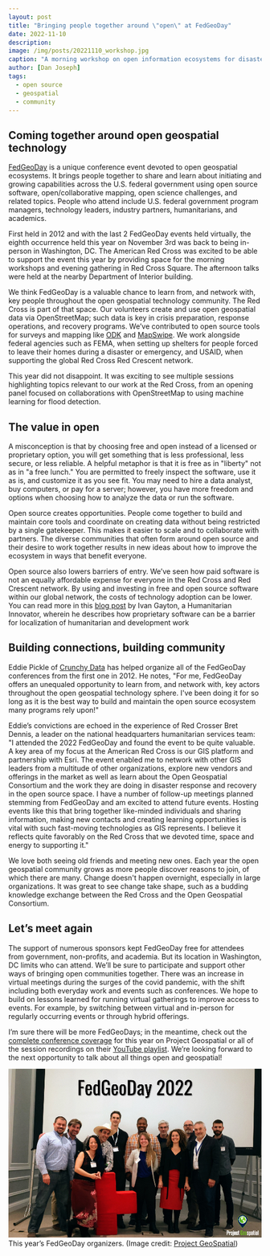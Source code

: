 ```yaml
---
layout: post
title: "Bringing people together around \"open\" at FedGeoDay"
date: 2022-11-10
description:
image: /img/posts/20221110_workshop.jpg
caption: "A morning workshop on open information ecosystems for disaster resilience being held at Red Cross Square as part of FedGeoDay."
author: [Dan Joseph]
tags:
  - open source
  - geospatial
  - community
---
```


## Coming together around open geospatial technology

[FedGeoDay](https://www.fedgeo.us/) is a unique conference event devoted to open geospatial ecosystems. It brings people together to share and learn about initiating and growing capabilities across the U.S. federal government using open source software, open/collaborative mapping, open science challenges, and related topics. People who attend include U.S. federal government program managers, technology leaders, industry partners, humanitarians, and academics.

First held in 2012 and with the last 2 FedGeoDay events held virtually, the eighth occurrence held this year on November 3rd was back to being in-person in Washington, DC. The American Red Cross was excited to be able to support the event this year by providing space for the morning workshops and evening gathering in Red Cross Square. The afternoon talks were held at the nearby Department of Interior building.

We think FedGeoDay is a valuable chance to learn from, and network with, key people throughout the open geospatial technology community. The Red Cross is part of that space. Our volunteers create and use open geospatial data via OpenStreetMap; such data is key in crisis preparation, response operations, and recovery programs. We’ve contributed to open source tools for surveys and mapping like [ODK](https://americanredcross.github.io/2021/04/14/embracing-open-source-survey-tools/) and [MapSwipe](https://americanredcross.github.io/2022/01/25/changes-to-mapswipe-for-a-changing-world/). We work alongside federal agencies such as FEMA, when setting up shelters for people forced to leave their homes during a disaster or emergency, and USAID, when supporting the global Red Cross Red Crescent network. 

This year did not disappoint. It was exciting to see multiple sessions highlighting topics relevant to our work at the Red Cross, from an opening panel focused on collaborations with OpenStreetMap to using machine learning for flood detection. 

## The value in open

A misconception is that by choosing free and open instead of a licensed or proprietary option, you will get something that is less professional, less secure, or less reliable. A helpful metaphor is that it is free as in "liberty" not as in "a free lunch." You are permitted to freely inspect the software, use it as is, and customize it as you see fit. You may need to hire a data analyst, buy computers, or pay for a server; however, you have more freedom and options when choosing how to analyze the data or run the software.

Open source creates opportunities. People come together to build and maintain core tools and coordinate on creating data without being restricted by a single gatekeeper. This makes it easier to scale and to collaborate with partners. The diverse communities that often form around open source and their desire to work together results in new ideas about how to improve the ecosystem in ways that benefit everyone. 

Open source also lowers barriers of entry. We’ve seen how paid software is not an equally affordable expense for everyone in the Red Cross and Red Crescent network. By using and investing in free and open source software within our global network, the costs of technology adoption can be lower. You can read more in this [blog post](https://ivangayton.net/2020/07/03/use-of-proprietary-software-in-the-aid-sector-perpetuates-racial-injustice/) by Ivan Gayton, a Humanitarian Innovator, wherein he describes how proprietary software can be a barrier for localization of humanitarian and development work

## Building connections, building community 

Eddie Pickle of [Crunchy Data](https://www.crunchydata.com/) has helped organize all of the FedGeoDay conferences from the first one in 2012. He notes, "For me, FedGeoDay offers an unequaled opportunity to learn from, and network with, key actors throughout the open geospatial technology sphere.  I've been doing it for so long as it is the best way to build and maintain the open source ecosystem many programs rely upon!"

Eddie’s convictions are echoed in the experience of Red Crosser Bret Dennis, a leader on the national headquarters humanitarian services team: "I attended the 2022 FedGeoDay and found the event to be quite valuable. A key area of my focus at the American Red Cross is our GIS platform and partnership with Esri. The event enabled me to network with other GIS leaders from a multitude of other organizations, explore new vendors and offerings in the market as well as learn about the Open Geospatial Consortium and the work they are doing in disaster response and recovery in the open source space. I have a number of follow-up meetings planned stemming from FedGeoDay and am excited to attend future events. Hosting events like this that bring together like-minded individuals and sharing information, making new contacts and creating learning opportunities is vital with such fast-moving technologies as GIS represents. I believe it reflects quite favorably on the Red Cross that we devoted time, space and energy to supporting it."

We love both seeing old friends and meeting new ones. Each year the open geospatial community grows as more people discover reasons to join, of which there are many. Change doesn't happen overnight, especially in large organizations. It was great to see change take shape, such as a budding knowledge exchange between the Red Cross and the Open Geospatial Consortium.

## Let’s meet again

The support of numerous sponsors kept FedGeoDay free for attendees from government, non-profits, and academia. But its location in Washington, DC limits who can attend. We’ll be sure to participate and support other ways of bringing open communities together. There was an increase in virtual meetings during the surges of the covid pandemic, with the shift including both everyday work and events such as conferences. We hope to build on lessons learned for running virtual gatherings to improve access to events. For example, by switching between virtual and in-person for regularly occurring events or through hybrid offerings. 

I’m sure there will be more FedGeoDays; in the meantime, check out the [complete conference coverage](https://www.projectgeospatial.com/fedgeoday) for this year on Project Geospatial or all of the session recordings on their [YouTube playlist](https://www.youtube.com/playlist?list=PLXButqX2YO4LxgtCCaHrV768ykRUQpm3l). We’re looking forward to the next opportunity to talk about all things open and geospatial!

![the FedGeoDay organizers](/img/posts/20221110_fedgeoday-organizers.png)
<br><span class="post-caption">This year’s FedGeoDay organizers. (Image credit: [Project GeoSpatial](https://www.projectgeospatial.com/fedgeoday)</a>)</span>